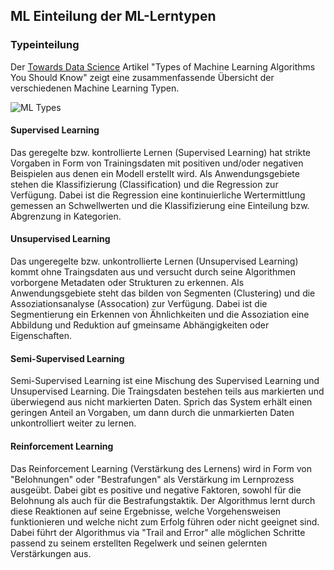 ## ML Einteilung der ML-Lerntypen

### Typeinteilung

Der [Towards Data Science][601] Artikel "Types of Machine Learning Algorithms You Should Know" 
zeigt eine zusammenfassende Übersicht der verschiedenen Machine Learning Typen.

![ML Types](statics/MLTypes2017.png)

#### Supervised Learning

Das geregelte bzw. kontrollierte Lernen (Supervised Learning) 
hat strikte Vorgaben in Form von Trainingsdaten 
mit positiven und/oder negativen Beispielen aus denen ein Modell erstellt wird.
Als Anwendungsgebiete stehen die Klassifizierung (Classification) 
und die Regression zur Verfügung.
Dabei ist die Regression eine kontinuierliche Wertermittlung gemessen an Schwellwerten 
und die Klassifizierung eine Einteilung bzw. Abgrenzung in Kategorien.

#### Unsupervised Learning

Das ungeregelte bzw. unkontrollierte Lernen (Unsupervised Learning) kommt ohne
Traingsdaten aus und versucht durch seine Algorithmen 
vorborgene Metadaten oder Strukturen zu erkennen.
Als Anwendungsgebiete steht das bilden von Segmenten (Clustering) und die Assoziationsanalyse (Assocation) zur Verfügung.
Dabei ist die Segmentierung ein Erkennen von Ähnlichkeiten
und die Assoziation eine Abbildung und Reduktion auf gmeinsame Abhängigkeiten oder Eigenschaften.

#### Semi-Supervised Learning

Semi-Supervised Learning ist eine Mischung des Supervised Learning und Unsupervised Learning.
Die Traingsdaten bestehen teils aus markierten und überwiegend aus nicht markierten Daten.
Sprich das System erhält einen geringen Anteil an Vorgaben, 
um dann durch die unmarkierten Daten unkontrolliert weiter zu lernen.

#### Reinforcement Learning

Das Reinforcement Learning (Verstärkung des Lernens) 
wird in Form von "Belohnungen" oder "Bestrafungen" 
als Verstärkung im Lernprozess ausgeübt. 
Dabei gibt es positive und negative Faktoren, sowohl für die Belohnung als auch für die Bestrafungstaktik.
Der Algorithmus lernt durch diese Reaktionen auf seine Ergebnisse, welche
Vorgehensweisen funktionieren und welche nicht zum Erfolg führen oder nicht geeignet sind.
Dabei führt der Algorithmus via "Trail and Error" alle möglichen Schritte 
passend zu seinem erstellten Regelwerk und seinen gelernten Verstärkungen aus.

[601]:https://towardsdatascience.com/types-of-machine-learning-algorithms-you-should-know-953a08248861
